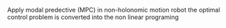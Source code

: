 Apply modal predective (MPC) in non-holonomic motion robot the optimal control problem is converted into the non linear programing
